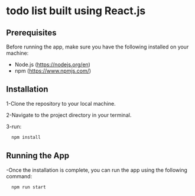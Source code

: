 
# todo list built using React.js


## Prerequisites

Before running the app, make sure you have the following installed on your machine:

 - Node.js (https://nodejs.org/en)
 - npm (https://www.npmjs.com/)

## Installation

1-Clone the repository to your local machine.

2-Navigate to the project directory in your terminal.

3-run:

```bash
  npm install
```

## Running the App

-Once the installation is complete, you can run the app using the following command:


```bash
  npm run start
```
